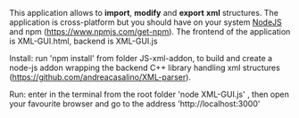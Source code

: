 This application allows to **import**, **modify** and **export** **xml** structures.
The application is cross-platform but you should have on your system
[NodeJS](https://nodejs.org/en/) and npm (https://www.npmjs.com/get-npm).
The frontend of the application is XML-GUI.html, backend is XML-GUI.js 

Install:
run 'npm install' from folder JS-xml-addon, to build and create a node-js addon 
wrapping the backend C++ library handling xml structures (https://github.com/andreacasalino/XML-parser).

Run:
enter in the terminal from the root folder 'node XML-GUI.js'
, then open your favourite browser and go to the address 'http://localhost:3000'

